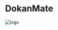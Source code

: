 # DokanMate

![logo](https://github.com/user-attachments/assets/7fe06ead-03d9-42ba-81ca-a3fe003c18e6)
